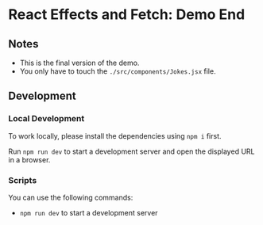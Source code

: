 # React Effects and Fetch: Demo End

## Notes

- This is the final version of the demo.
- You only have to touch the `./src/components/Jokes.jsx` file.

## Development

### Local Development

To work locally, please install the dependencies using `npm i` first.

Run `npm run dev` to start a development server and open the displayed URL in a browser.

### Scripts

You can use the following commands:

- `npm run dev` to start a development server
